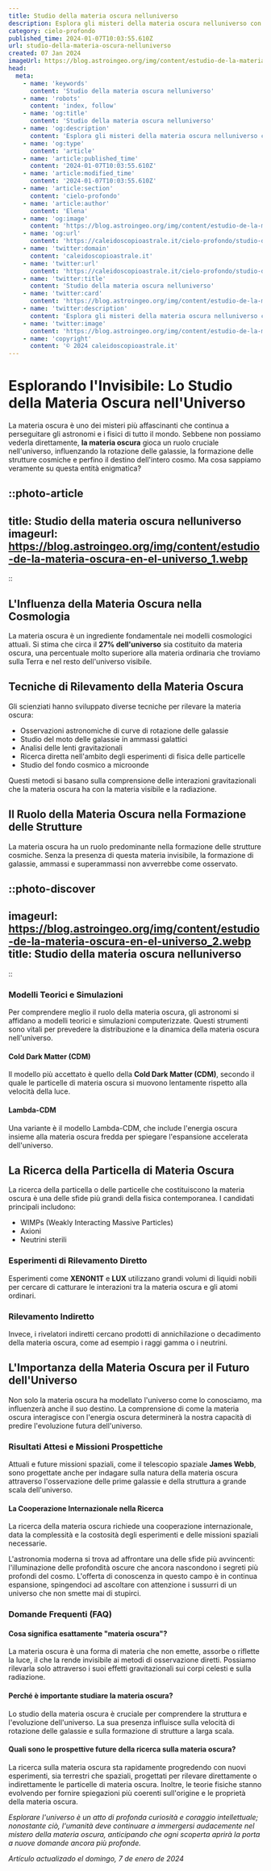 ```yaml
---
title: Studio della materia oscura nelluniverso
description: Esplora gli misteri della materia oscura nelluniverso con il nostro approfondito articolo. Scopri le ultime teorie e ricerche!
category: cielo-profondo
published_time: 2024-01-07T10:03:55.610Z
url: studio-della-materia-oscura-nelluniverso
created: 07 Jan 2024
imageUrl: https://blog.astroingeo.org/img/content/estudio-de-la-materia-oscura-en-el-universo_1.webp
head:
  meta:
    - name: 'keywords'
      content: 'Studio della materia oscura nelluniverso'
    - name: 'robots'
      content: 'index, follow'
    - name: 'og:title'
      content: 'Studio della materia oscura nelluniverso'
    - name: 'og:description'
      content: 'Esplora gli misteri della materia oscura nelluniverso con il nostro approfondito articolo. Scopri le ultime teorie e ricerche!'
    - name: 'og:type'
      content: 'article'
    - name: 'article:published_time'
      content: '2024-01-07T10:03:55.610Z'
    - name: 'article:modified_time'
      content: '2024-01-07T10:03:55.610Z'
    - name: 'article:section'
      content: 'cielo-profondo'
    - name: 'article:author'
      content: 'Elena'
    - name: 'og:image'
      content: 'https://blog.astroingeo.org/img/content/estudio-de-la-materia-oscura-en-el-universo_1.webp'
    - name: 'og:url'
      content: 'https://caleidoscopioastrale.it/cielo-profondo/studio-della-materia-oscura-nelluniverso'
    - name: 'twitter:domain'
      content: 'caleidoscopioastrale.it'
    - name: 'twitter:url'
      content: 'https://caleidoscopioastrale.it/cielo-profondo/studio-della-materia-oscura-nelluniverso'
    - name: 'twitter:title'
      content: 'Studio della materia oscura nelluniverso'
    - name: 'twitter:card'
      content: 'https://blog.astroingeo.org/img/content/estudio-de-la-materia-oscura-en-el-universo_1.webp'
    - name: 'twitter:description'
      content: 'Esplora gli misteri della materia oscura nelluniverso con il nostro approfondito articolo. Scopri le ultime teorie e ricerche!'
    - name: 'twitter:image'
      content: 'https://blog.astroingeo.org/img/content/estudio-de-la-materia-oscura-en-el-universo_1.webp'
    - name: 'copyright'
      content: '© 2024 caleidoscopioastrale.it'
---
```

# Esplorando l'Invisibile: Lo Studio della Materia Oscura nell'Universo

La materia oscura è uno dei misteri più affascinanti che continua a perseguitare gli astronomi e i fisici di tutto il mondo. Sebbene non possiamo vederla direttamente, **la materia oscura** gioca un ruolo cruciale nell'universo, influenzando la rotazione delle galassie, la formazione delle strutture cosmiche e perfino il destino dell'intero cosmo. Ma cosa sappiamo veramente su questa entità enigmatica?

::photo-article
---
title: Studio della materia oscura nelluniverso
imageurl: https://blog.astroingeo.org/img/content/estudio-de-la-materia-oscura-en-el-universo_1.webp
---
::

## L'Influenza della Materia Oscura nella Cosmologia

La materia oscura è un ingrediente fondamentale nei modelli cosmologici attuali. Si stima che circa il **27% dell'universo** sia costituito da materia oscura, una percentuale molto superiore alla materia ordinaria che troviamo sulla Terra e nel resto dell'universo visibile.

## Tecniche di Rilevamento della Materia Oscura

Gli scienziati hanno sviluppato diverse tecniche per rilevare la materia oscura:

- Osservazioni astronomiche di curve di rotazione delle galassie
- Studio del moto delle galassie in ammassi galattici
- Analisi delle lenti gravitazionali
- Ricerca diretta nell'ambito degli esperimenti di fisica delle particelle
- Studio del fondo cosmico a microonde

Questi metodi si basano sulla comprensione delle interazioni gravitazionali che la materia oscura ha con la materia visibile e la radiazione.

## Il Ruolo della Materia Oscura nella Formazione delle Strutture

La materia oscura ha un ruolo predominante nella formazione delle strutture cosmiche. Senza la presenza di questa materia invisibile, la formazione di galassie, ammassi e superammassi non avverrebbe come osservato.

::photo-discover
---
imageurl: https://blog.astroingeo.org/img/content/estudio-de-la-materia-oscura-en-el-universo_2.webp
title: Studio della materia oscura nelluniverso
---
::

### Modelli Teorici e Simulazioni

Per comprendere meglio il ruolo della materia oscura, gli astronomi si affidano a modelli teorici e simulazioni computerizzate. Questi strumenti sono vitali per prevedere la distribuzione e la dinamica della materia oscura nell'universo.

#### Cold Dark Matter (CDM)

Il modello più accettato è quello della **Cold Dark Matter (CDM)**, secondo il quale le particelle di materia oscura si muovono lentamente rispetto alla velocità della luce.

#### Lambda-CDM

Una variante è il modello Lambda-CDM, che include l'energia oscura insieme alla materia oscura fredda per spiegare l'espansione accelerata dell'universo.

## La Ricerca della Particella di Materia Oscura

La ricerca della particella o delle particelle che costituiscono la materia oscura è una delle sfide più grandi della fisica contemporanea. I candidati principali includono:

- WIMPs (Weakly Interacting Massive Particles)
- Axioni
- Neutrini sterili

### Esperimenti di Rilevamento Diretto

Esperimenti come **XENON1T** e **LUX** utilizzano grandi volumi di liquidi nobili per cercare di catturare le interazioni tra la materia oscura e gli atomi ordinari.

### Rilevamento Indiretto

Invece, i rivelatori indiretti cercano prodotti di annichilazione o decadimento della materia oscura, come ad esempio i raggi gamma o i neutrini.

## L'Importanza della Materia Oscura per il Futuro dell'Universo

Non solo la materia oscura ha modellato l'universo come lo conosciamo, ma influenzerà anche il suo destino. La comprensione di come la materia oscura interagisce con l'energia oscura determinerà la nostra capacità di predire l'evoluzione futura dell'universo.

### Risultati Attesi e Missioni Prospettiche

Attuali e future missioni spaziali, come il telescopio spaziale **James Webb**, sono progettate anche per indagare sulla natura della materia oscura attraverso l'osservazione delle prime galassie e della struttura a grande scala dell'universo.

#### La Cooperazione Internazionale nella Ricerca

La ricerca della materia oscura richiede una cooperazione internazionale, data la complessità e la costosità degli esperimenti e delle missioni spaziali necessarie.

L'astronomia moderna si trova ad affrontare una delle sfide più avvincenti: l'illuminazione delle profondità oscure che ancora nascondono i segreti più profondi del cosmo. L'offerta di conoscenza in questo campo è in continua espansione, spingendoci ad ascoltare con attenzione i sussurri di un universo che non smette mai di stupirci.

### Domande Frequenti (FAQ)

#### Cosa significa esattamente "materia oscura"?

La materia oscura è una forma di materia che non emette, assorbe o riflette la luce, il che la rende invisibile ai metodi di osservazione diretti. Possiamo rilevarla solo attraverso i suoi effetti gravitazionali sui corpi celesti e sulla radiazione.

#### Perché è importante studiare la materia oscura?

Lo studio della materia oscura è cruciale per comprendere la struttura e l'evoluzione dell'universo. La sua presenza influisce sulla velocità di rotazione delle galassie e sulla formazione di strutture a larga scala.

#### Quali sono le prospettive future della ricerca sulla materia oscura?

La ricerca sulla materia oscura sta rapidamente progredendo con nuovi esperimenti, sia terrestri che spaziali, progettati per rilevare direttamente o indirettamente le particelle di materia oscura. Inoltre, le teorie fisiche stanno evolvendo per fornire spiegazioni più coerenti sull'origine e le proprietà della materia oscura.

*Esplorare l'universo è un atto di profonda curiosità e coraggio intellettuale; nonostante ciò, l'umanità deve continuare a immergersi audacemente nel mistero della materia oscura, anticipando che ogni scoperta aprirà la porta a nuove domande ancora più profonde.*

_Artículo actualizado el domingo, 7 de enero de 2024_